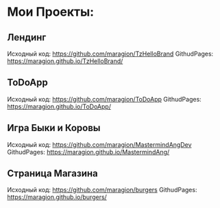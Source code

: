 # Мои Проекты:

## Лендинг

Исходный код: https://github.com/maragion/TzHelloBrand
GithudPages: https://maragion.github.io/TzHelloBrand/

## ToDoApp

Исходный код: https://github.com/maragion/ToDoApp
GithudPages: https://maragion.github.io/ToDoApp/


## Игра Быки и Коровы

Исходный код: https://github.com/maragion/MastermindAngDev
GithudPages: https://maragion.github.io/MastermindAng/


## Страница Магазина
Исходный код: https://github.com/maragion/burgers
GithudPages: https://maragion.github.io/burgers/
